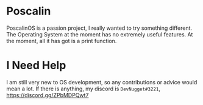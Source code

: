 # Poscalin
PoscalinOS is a passion project, I really wanted to try something different.
The Operating System at the moment has no extremely useful features. At the moment, all it has got is a print function.

# I Need Help
I am still very new to OS development, so any contributions or advice would mean a lot.
If there is anything, my discord is `DevNugget#3221`, https://discord.gg/ZPbMDPQwt7
